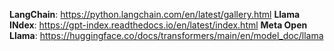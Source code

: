 **LangChain**: https://python.langchain.com/en/latest/gallery.html
**Llama INdex**: https://gpt-index.readthedocs.io/en/latest/index.html
**Meta Open Llama**: https://huggingface.co/docs/transformers/main/en/model_doc/llama

